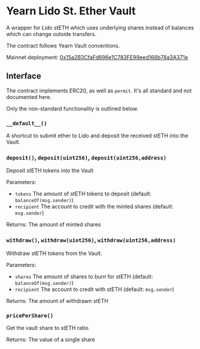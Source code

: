 # Yearn Lido St. Ether Vault

A wrapper for Lido stETH which uses underlying shares instead of balances which can change outside transfers.

The contract follows Yearn Vault conventions.

Mainnet deployment: [0x15a2B3CfaFd696e1C783FE99eed168b78a3A371e](https://etherscan.io/address/0x15a2b3cfafd696e1c783fe99eed168b78a3a371e)

## Interface

The contract implements ERC20, as well as `permit`. It's all standard and not documented here.

Only the non-standard functionality is outlined below.

### `__default__()`
A shortcut to submit ether to Lido and deposit the received stETH into the Vault.

### `deposit()`, `deposit(uint256)`, `deposit(uint256,address)`
Deposit stETH tokens into the Vault

Parameters:
- `tokens` The amount of stETH tokens to deposit (default: `balanceOf(msg.sender)`)
- `recipient` The account to credit with the minted shares (default: `msg.sender`)

Returns: The amount of minted shares

### `withdraw()`, `withdraw(uint256)`, `withdraw(uint256,address)`
Withdraw stETH tokens from the Vault.

Parameters:
- `shares` The amount of shares to burn for stETH (default: `balanceOf(msg.sender)`)
- `recipient` The account to credit with stETH (default: `msg.sender`)

Returns: The amount of withdrawn stETH

### `pricePerShare()`
Get the vault share to stETH ratio.

Returns: The value of a single share
